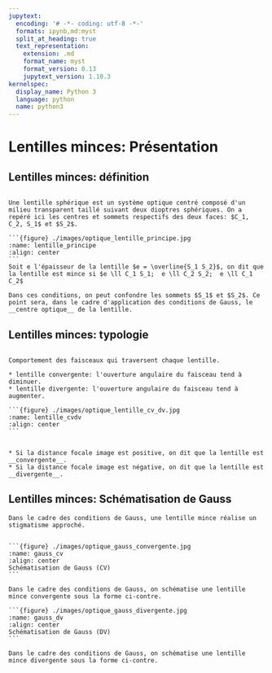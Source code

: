 ```yaml
---
jupytext:
  encoding: '# -*- coding: utf-8 -*-'
  formats: ipynb,md:myst
  split_at_heading: true
  text_representation:
    extension: .md
    format_name: myst
    format_version: 0.13
    jupytext_version: 1.10.3
kernelspec:
  display_name: Python 3
  language: python
  name: python3
---
```


# Lentilles minces: Présentation

## Lentilles minces: définition

````{important} __Lentille sphérique mince__

Une lentille sphérique est un système optique centré composé d'un milieu transparent taillé suivant deux dioptres sphériques. On a repéré ici les centres et sommets respectifs des deux faces: $C_1, C_2, S_1$ et $S_2$.

```{figure} ./images/optique_lentille_principe.jpg
:name: lentille_principe
:align: center
```
Soit e l'épaisseur de la lentille $e = \overline{S_1 S_2}$, on dit que la lentille est mince si $e \ll C_1 S_1;  e \ll C_2 S_2;  e \ll C_1 C_2$

Dans ces conditions, on peut confondre les sommets $S_1$ et $S_2$. Ce point sera, dans le cadre d'application des conditions de Gauss, le __centre optique__ de la lentille.
````

## Lentilles minces: typologie

````{sidebar} Remarque

Comportement des faisceaux qui traversent chaque lentille.

* lentille convergente: l'ouverture angulaire du faisceau tend à diminuer.
* lentille divergente: l'ouverture angulaire du faisceau tend à augmenter.

```{figure} ./images/optique_lentille_cv_dv.jpg
:name: lentille_cvdv
:align: center
```
````
````{important} __Lentilles divergente et convergente__

* Si la distance focale image est positive, on dit que la lentille est __convergente__.
* Si la distance focale image est négative, on dit que la lentille est __divergente__.
````


## Lentilles minces: Schématisation de Gauss

````{margin} Stigmatisme approché
Dans le cadre des conditions de Gauss, une lentille mince réalise un stigmatisme approché.
````

````{important} __Schématisation de Gauss d'une lentille convergente__

```{figure} ./images/optique_gauss_convergente.jpg
:name: gauss_cv
:align: center
Schématisation de Gauss (CV)
```

Dans le cadre des conditions de Gauss, on schématise une lentille mince convergente sous la forme ci-contre.

```{figure} ./images/optique_gauss_divergente.jpg
:name: gauss_dv
:align: center
Schématisation de Gauss (DV)
```

Dans le cadre des conditions de Gauss, on schématise une lentille mince divergente sous la forme ci-contre.
````


